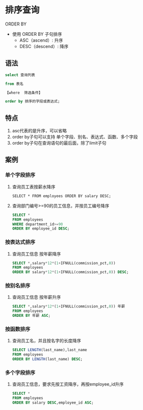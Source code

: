 # 排序查询

ORDER BY

- 使用 ORDER BY 子句排序
  - ASC（ascend）: 升序
  - DESC（descend）: 降序

## 语法

``` sql
select 查询列表

from 表名

【where  筛选条件】

order by 排序的字段或表达式;

```

## 特点

1. asc代表的是升序，可以省略
2. order by子句可以支持 单个字段、别名、表达式、函数、多个字段
3. order by子句在查询语句的最后面，除了limit子句

## 案例

### 单个字段排序

1. 查询员工表按薪水降序

   ```
   SELECT * FROM employees ORDER BY salary DESC;
   ```

2. 查询部门编号>=90的员工信息，并按员工编号降序

   ``` sql
   SELECT *
   FROM employees
   WHERE department_id>=90
   ORDER BY employee_id DESC;
   ```

### 按表达式排序

1. 查询员工信息 按年薪降序

   ``` sql
   SELECT *,salary*12*(1+IFNULL(commission_pct,0))
   FROM employees
   ORDER BY salary*12*(1+IFNULL(commission_pct,0)) DESC;
   ```

   

### 按别名排序

1. 查询员工信息 按年薪升序

   ``` sql
   SELECT *,salary*12*(1+IFNULL(commission_pct,0)) 年薪
   FROM employees
   ORDER BY 年薪 ASC;
   ```

### 按函数排序

1. 查询员工名，并且按名字的长度降序

   ``` sql
   SELECT LENGTH(last_name),last_name 
   FROM employees
   ORDER BY LENGTH(last_name) DESC;
   ```

### 多个字段排序

1. 查询员工信息，要求先按工资降序，再按employee_id升序

   ``` sql
   SELECT *
   FROM employees
   ORDER BY salary DESC,employee_id ASC;
   ```

   



